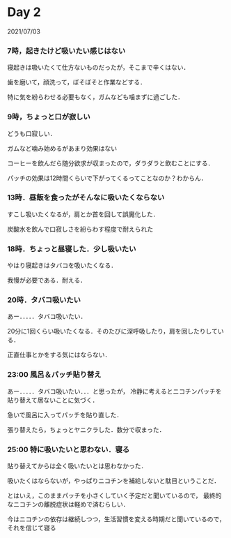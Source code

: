 # Day 2

2021/07/03

### 7時，起きたけど吸いたい感じはない
寝起きは吸いたくて仕方ないものだったが，そこまで辛くはない．

歯を磨いて，顔洗って，ぼそぼそと作業などする．

特に気を紛らわせる必要もなく，ガムなども噛まずに過ごした．

### 9時，ちょっと口が寂しい
どうも口寂しい．

ガムなど噛み始めるがあまり効果はない

コーヒーを飲んだら随分欲求が収まったので，ダラダラと飲むことにする．

パッチの効果は12時間くらいで下がってくるってことなのか？わからん．

### 13時．昼飯を食ったがそんなに吸いたくならない
すこし吸いたくなるが，肩とか首を回して誤魔化した．

炭酸水を飲んで口寂しさを紛らわす程度で耐えられた

### 18時．ちょっと昼寝した．少し吸いたい
やはり寝起きはタバコを吸いたくなる．

我慢が必要である．耐える．

### 20時．タバコ吸いたい
あー．．．．．タバコ吸いたい．

20分に1回くらい吸いたくなる．そのたびに深呼吸したり，肩を回したりしている．

正直仕事とかをする気にはならない．

### 23:00 風呂＆パッチ貼り替え
あー．．．．．タバコ吸いたい．．．と思ったが，
冷静に考えるとニコチンパッチを貼り替えて居ないことに気づく．

急いで風呂に入ってパッチを貼り直した．

張り替えたら，ちょっとヤニクラした．数分で収まった．

### 25:00 特に吸いたいと思わない．寝る
貼り替えてからは全く吸いたいとは思わなかった．

吸いたくはならないが，やっぱりニコチンを補給しないと駄目ということだ．

とはいえ，このままパッチを小さくしていく予定だと聞いているので，
最終的なニコチンの離脱症状は軽めで済むらしい．

今はニコチンの依存は継続しつつ，生活習慣を変える時期だと聞いているので，それを信じて寝る
